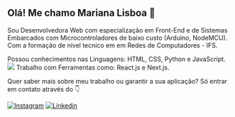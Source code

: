 ## Olá! Me chamo Mariana Lisboa 🚀

Sou Desenvolvedora Web com especialização em Front-End e de Sistemas Embarcados com Microcontroladores de baixo custo (Arduino, NodeMCU). Com a formação de nível tecnico em em Redes de Computadores - IFS.

Possou conhecimentos nas Linguagens: HTML, CSS, Python e JavaScript.
<img src="https://img.shields.io/badge/HTML5-E34F26?style=for-the-badge&logo=html5&logoColor=white">
Trabalho com Ferramentas como: React.js e Next.js.

Quer saber mais sobre meu trabalho ou garantir a sua aplicação? Só entrar em contato através do 👇 

[![Instagram](https://img.shields.io/badge/Instagram-E4405F?style=for-the-badge&logo=instagram&logoColor=white)](https://www.instagram.com/marian4.cost4/)
[![Linkedin](https://img.shields.io/badge/LinkedIn-0077B5?style=for-the-badge&logo=linkedin&logoColor=white)](https://www.linkedin.com/in/mariana-costa-a702aa281/)
